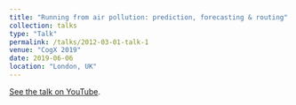 ```yaml
---
title: "Running from air pollution: prediction, forecasting & routing"
collection: talks
type: "Talk"
permalink: /talks/2012-03-01-talk-1
venue: "CogX 2019"
date: 2019-06-06
location: "London, UK"
---
```


[See the talk on YouTube](https://youtu.be/ixoOpX8MeGI).